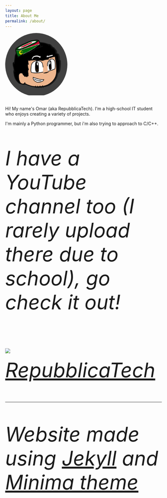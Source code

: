 ```yaml
---
layout: page
title: About Me
permalink: /about/
---
```


<div class="image-cropper">
  <img src="/assets/avatar.png" alt="RTech's avatar/OC"/>
</div>

<br>

Hi! My name's Omar (aka RepubblicaTech).
I'm a high-school IT student who enjoys creating a variety of projects.

I'm mainly a Python programmer, but i'm also trying to approach to C/C++.

<i class="devicon-python-plain colored"/>
<i class="devicon-c-plain colored"/>
<i class="devicon-cplusplus-plain colored"/>


I have a YouTube channel too (I rarely upload there due to school), go check it out!

[<img src="https://upload.wikimedia.org/wikipedia/commons/thumb/f/fd/YouTube_full-color_icon_%282024%29.svg/1280px-YouTube_full-color_icon_%282024%29.svg.png"/> RepubblicaTech](https://youtube.com/@repubblicatech)

---

Website made using [Jekyll](https://github.com/jekyll/jekyll) and [Minima theme](https://github.com/jekyll/minima)

<style>
.image-cropper {
  width: 200px;
  position: relative;
  overflow: hidden;
  border-radius: 50%;
}

body main div article div div img {
  display: inline;
  margin: 0 auto;
  height: 100%;
  width: auto;
}

body main div article div p img {
  height: 25px;
  margin: auto 20;
}

i {
  font-size: 4rem;
}
</style>
